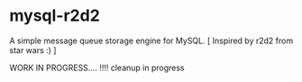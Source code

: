mysql-r2d2
==========

A simple message queue storage engine for MySQL. [ Inspired by r2d2 from star wars :) ]

WORK IN PROGRESS.... !!!! cleanup in progress 
